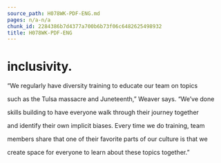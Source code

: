 ```yaml
---
source_path: H078WK-PDF-ENG.md
pages: n/a-n/a
chunk_id: 2284386b7d4377a700b6b73f06c6482625498932
title: H078WK-PDF-ENG
---
```

# inclusivity.

“We regularly have diversity training to educate our team on topics

such as the Tulsa massacre and Juneteenth,” Weaver says. “We’ve done

skills building to have everyone walk through their journey together

and identify their own implicit biases. Every time we do training, team

members share that one of their favorite parts of our culture is that we

create space for everyone to learn about these topics together.”
